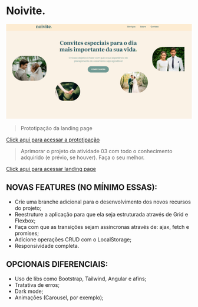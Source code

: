 # Noivite.

![preview](./img/presentation.png)

> Prototipação da landing page

[Click aqui para acessar a prototipação](https://www.figma.com/design/RkhK6jYITEwuxYaVUfO0ju/Landing-page-%2BpraTi?node-id=0-1&t=bHPRoMhBWKh9w9vd-1)

> Aprimorar o projeto da atividade 03 com todo o conhecimento adquirido (e prévio, se houver). Faça o seu melhor.

[Click aqui para acessar landing page](https://samilisbrito.github.io/Noivite/)

## NOVAS FEATURES (NO MÍNIMO ESSAS):

- Crie uma branche adicional para o desenvolvimento dos novos recursos do projeto;
- Reestruture a aplicação para que ela seja estruturada através de Grid e Flexbox;
- Faça com que as transições sejam assíncronas através de: ajax, fetch e promises;
- Adicione operações CRUD com o LocalStorage;
- Responsividade completa.

## OPCIONAIS DIFERENCIAIS:
- Uso de libs como Bootstrap, Tailwind, Angular e afins;
- Tratativa de erros;
- Dark mode;
- Animações (Carousel, por exemplo);
